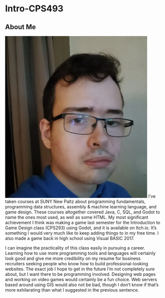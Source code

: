 # Intro-CPS493
## About Me
![alt text](self1.png)
I’ve taken courses at SUNY New Paltz about programming fundamentals, programming data structures, assembly & machine learning language, and game design. These courses altogether covered Java, C, SQL, and Godot to name the ones most used, as well as some HTML. My most significant achievement I think was making a game last semester for the Introduction to Game Design class (CPS293) using Godot, and it is available on Itch.io. It’s something I would very much like to keep adding things to in my free time. I also made a game back in high school using Visual BASIC 2017.

I can imagine the practicality of this class easily in pursuing a career. Learning how to use more programming tools and languages will certainly look good and give me more credibility on my resume for business recruiters seeking people who know how to build professional-looking websites. The exact job I hope to get in the future I’m not completely sure about, but I want there to be programming involved. Designing web pages and working on video games would certainly be a fun choice. Web servers based around using GIS would also not be bad, though I don’t know if that’s more exhilarating than what I suggested in the previous sentence.